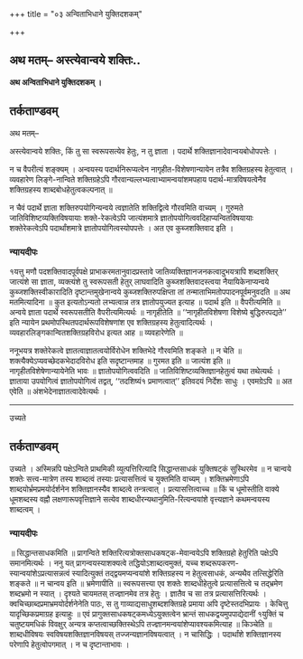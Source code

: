 +++
title = "०३ अन्विताभिधाने युक्तिदशकम्"

+++


## अथ मतम्– अस्त्येवान्वये शक्तिः..

**अथ अन्विताभिधाने युक्तिदशकम् ।**

## **तर्कताण्डवम्**

अथ मतम्–

अस्त्येवान्वये शक्तिः, किं तु सा स्वरूपसत्येव हेतुः, न तु ज्ञाता । पदार्थे शक्तिज्ञानादेवान्वयबोधोपपत्तेः ।

न च वैपरीत्यं शङ्क्यम् । अन्वयस्य पदार्थनिरूप्यत्वेन नागृहीत-विशेषणान्यायेन तत्रैव शक्तिग्रहस्य हेतुत्वात् । व्यवहारेण लिङ्गे-नान्विते शक्तिग्रहेऽपि गौरवान्यल्लभ्यत्वाभ्यामन्वयांशमपहाय पदार्थ-मात्रविषयत्वेनैव शक्तिग्रहस्य शाब्दबोधहेतुत्वकल्पनात् ॥

न चैवं पदार्थे ज्ञाता शक्तिरुपयोगिन्यन्वये त्वज्ञातेति शक्तिद्वित्वे गौरवमिति वाच्यम् । गुरुमते जातिविशिष्टव्यक्तिविषयायाः शक्ते-रेकत्वेऽपि जात्यंशमात्रे ज्ञातोपयोगित्ववदिहाप्यन्वितविषयायाः शक्तेरेकत्वेऽपि पदार्थांशमात्रे ज्ञातोपयोगित्वस्योपपत्तेः । अत एव कुब्जशक्तिवाद इति ।

### **न्यायदीपः**

१यत्तु मणौ पदशक्तिवादपूर्वपक्षे प्राभाकरमतानुवादप्रस्तावे जातिव्यक्तिज्ञानजनकत्वादुभयत्रापि शब्दशक्तिर् जात्यंशे सा ज्ञाता, व्यक्त्यंशे तु स्वरूपसती हेतुर् लाघवादिति कुब्जशक्तिवादस्त्वया नैयायिकेनाप्यन्वये कुब्जशक्तिस्वीकारादिति दृष्टान्तमुखेनान्वये कुब्जशक्तिरुपक्षिप्ता तां तन्माताभिमतोपपादनपूर्वमनुवदति ॥ अथ मतमित्यादिना ॥ कुत इत्यतोऽन्यतो लभ्यत्वान्न तत्र ज्ञातोपयुज्यत इत्याह ॥ पदार्थ इति ॥ वैपरीत्यमिति ॥ अन्वये ज्ञाता पदार्थे स्वरूपसतीति वैपरीत्यमित्यर्थः ॥ नागृहीतेति ॥ ‘‘नागृहीतविशेषणा विशेष्ये बुद्धिरुत्पद्यते’’ इति न्यायेन प्रथमोपस्थितपदार्थरूपविशेषणांश एव शक्तिग्रहस्य हेतुत्वादित्यर्थः । व्यवहारलिङ्गकान्वितशक्तिग्रहविरोध इत्यत आह ॥ व्यवहारेणेति ॥

ननूभयत्र शक्तेरेकत्वे ज्ञातत्वाज्ञातत्वयोर्विरोधेन शक्तिभेदे गौरवमिति शङ्कते ॥ न चेति ॥ शक्त्यैक्येऽप्यवच्छेदकभेदादविरोध इति सदृष्टान्तमाह ॥ गुरमत इति ॥ जात्यंश इति ॥ नागृहीतविशेषेणान्यायेनेति भावः ॥ ज्ञातोपयोगित्ववदिति ॥ जातिविशिष्टव्यक्तिज्ञानहेतुत्वं यथा तथेत्यर्थः । ज्ञाताया उपयोगित्वं ज्ञातोपयोगित्वं तद्वत्, ‘‘तदशिष्यं१ प्रमाणत्वात्’’ इतिवदयं निर्देशः साधुः । एवमग्रेऽपि ॥ अत एवेति ॥ अंशभेदेनाज्ञातत्वादेवेत्यर्थः ।

------------------------------------------------------------------------

उच्यते

## **तर्कताण्डवम्**

उच्यते । अस्मिन्नपि पक्षेऽन्विते प्राथमिकी व्युत्पत्तिरित्यादि सिद्धान्तसाधकं युक्तिषट्कं सुस्थिरमेव ॥ न चान्वये शक्तेः सत्त्व-मात्रेण तस्य शाब्दत्वं तस्याः प्रत्यासत्तित्वं च युक्तमिति वाच्यम् । शक्तिभ्रमेणाऽपि शाब्दयोर्भ्रमप्रमयोर्दर्शनेन शक्तिज्ञानस्यैव शाब्दत्वे तन्त्रत्वात् । प्रत्यासत्तित्वाच्च ॥ किं च धूमोस्तीति वाक्ये धूमशब्दस्य वह्नौ लक्षणारूपवृत्तिज्ञाने सत्येव शाब्दधीरन्यथानुमिति-रित्यन्वयांशे वृत्त्यज्ञाने कथमन्वयस्य शाब्दत्वम् ।

### **न्यायदीपः**

॥ सिद्धान्तसाधकमिति ॥ प्रागन्विते शक्तिरित्यत्रोक्तसाधकषट्क-मेवान्वयेऽपि शक्तिग्रहो हेतुरिति पक्षेऽपि समानमित्यर्थः । ननु यत् प्रागन्वयस्याशक्यत्वे तद्धियोऽशाब्दत्वमुक्तं, यच्च शब्दरूपकरण-स्यान्वयांशेऽप्रत्यासन्नत्वं स्यादित्युक्तं तद्द्वयमप्यन्वयांशे शक्तिग्रहस्य न हेतुत्वसाधकं, अन्यथैव तत्सिद्धेरिति शङ्कते ॥ न चान्वय इति ॥ भ्रमेणापीति ॥ स्वरूपसत्त्या एव शक्तेः शाब्दधीहेतुत्वे प्रत्यासत्तित्वे च तद्भ्रमेण शब्दभ्रमो न स्यात् । दृश्यते चायमतस् तज्ज्ञानमेव तत्र हेतुः । ज्ञातैव च सा तत्र प्रत्यासत्तिरित्यर्थः । क्वचिच्छाब्दप्रमाभ्रमयोर्दर्शनेनेति पाठः, स तु गाव्याद्यसाधुशब्दशक्तिग्रहे प्रमाया अपि दृष्टेस्तदभिप्रायः । केचित्तु यादृच्छिकप्रमाग्रह इत्याहुः ॥ एवं प्रागुक्तसाधकषट्कमध्येऽयुक्तत्वेन भ्रान्तं साधकद्वयमुपपाद्येदानीं १युक्तिं च चतुष्टयमधिकं विवक्षुर् अन्यत्र कप्तत्वाच्छक्तिस्थेऽपि तज्ज्ञानमन्वयांशेप्यावश्यकमित्याह ॥ किञ्चेति ॥ शाब्दधीविषयः स्वविषयशक्तिज्ञानविषयस् तज्जन्यज्ञानविषयत्वात् । न चासिद्धिः । पदार्थांशे शक्तिज्ञानस्य परेणापि हेतुत्वोपगमात् । न च दृष्टान्ताभावः ।


